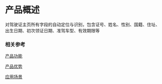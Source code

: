 #  产品概述

对驾驶证主页所有字段的自动定位与识别，包含证号、姓名、性别、国籍、住址、出生日期、初次领证日期、准驾车型、有效期限等


### 相关参考
[产品功能](Features.md)

[产品优势](Benefits.md)

[应用场景](Application-Scenarios.md)